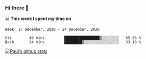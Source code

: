 ### Hi there 👋

📊 **This week I spent my time on**
<!--START_SECTION:waka-->
```text
Week: 17 December, 2020 - 24 December, 2020

C++        49 mins         ████████████████▒░░░░░░░░   65.56 % 
Bash       24 mins         ████████▒░░░░░░░░░░░░░░░░   33.18 % 
```
<!--END_SECTION:waka-->


[![Paul's github stats](https://github-readme-stats.vercel.app/api?username=mickeyouyou&theme=dracula&show_icons=true)](https://github.com/anuraghazra/github-readme-stats)
